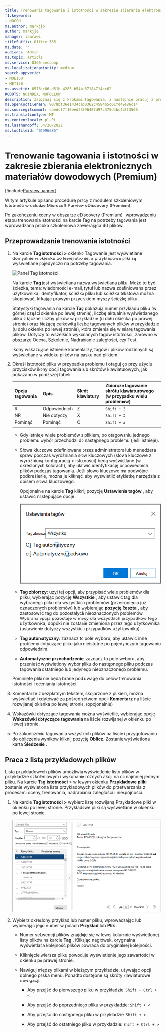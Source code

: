 ```yaml
---
title: Trenowanie tagowania i istotności w zakresie zbierania elektronicznych materiałów dowodowych (Premium)
f1.keywords:
- NOCSH
ms.author: markjjo
author: markjjo
manager: laurawi
titleSuffix: Office 365
ms.date: ''
audience: Admin
ms.topic: article
ms.service: O365-seccomp
ms.localizationpriority: medium
search.appverid:
- MOE150
- MET150
ms.assetid: 8576cc86-d51b-4285-b54b-67184714cc62
ROBOTS: NOINDEX, NOFOLLOW
description: Zapoznaj się z krokami tagowania, a następnie pracuj z próbką szkoleniową zawierającą 40 plików na etapie trenowania istotności w usłudze eDiscovery (Premium).
ms.openlocfilehash: 9078bf36e1434cad0362c4584b5c61fd49e86c14
ms.sourcegitcommit: caedcf7f16eed23596487d97c375d4bc4c8f3566
ms.translationtype: MT
ms.contentlocale: pl-PL
ms.lasthandoff: 04/20/2022
ms.locfileid: "64996685"
---
```

# <a name="tagging-and-relevance-training-in-ediscovery-premium"></a>Trenowanie tagowania i istotności w zakresie zbierania elektronicznych materiałów dowodowych (Premium)

[!include[Purview banner](../includes/purview-rebrand-banner.md)]
  
W tym artykule opisano procedurę pracy z modułem szkoleniowym Istotność w usłudze Microsoft Purview eDiscovery (Premium).
  
Po zakończeniu oceny w obszarze eDiscovery (Premium) i wprowadzeniu etapu trenowania istotności na karcie Tag na potrzeby tagowania jest wprowadzana próbka szkoleniowa zawierająca 40 plików.
  
## <a name="performing-relevance-training"></a>Przeprowadzanie trenowania istotności

1. Na karcie **Tag istotności \>** okienko Tagowanie jest wyświetlane domyślnie w okienku po lewej stronie, a przykładowe pliki są wyświetlane pojedynczo na potrzeby tagowania.

    ![Panel Tag istotności.](../media/0cf19ab4-b427-4a7f-8749-0f4ed9afaf58.png)
  
    Na karcie **Tag** jest wyświetlana nazwa wyświetlana pliku. Może to być ścieżka, temat wiadomości e-mail, tytuł lub nazwa zdefiniowana przez użytkownika. Identyfikator, ścieżka pliku lub ścieżka tekstowa można skopiować, klikając prawym przyciskiem myszy ścieżkę pliku.

    Statystyki tagowania na karcie **Tag** pokazują numer przykładu pliku (w górnej części okienka po lewej stronie), liczbę aktualnie wyświetlanego pliku z łącznej liczby plików w przykładzie (u dołu okienka po prawej stronie) oraz bieżącą całkowitą liczbę tagowanych plików w przykładzie (u dołu okienka po lewej stronie), która zmienia się w miarę tagowania plików. Dotyczy to wszelkich wykonanych tagów istotności, zarówno w obszarze Ocena, Szkolenie, Nadrabianie zaległości, czy Test.

    Ikony wskazujące istnienie komentarzy, tagów i plików rodzinnych są wyświetlane w widoku plików na pasku nad plikiem.

2. Określ istotność pliku w przypadku problemu i otaguj go przy użyciu przycisków ikony opcji tagowania lub skrótów klawiaturowych, jak pokazano w poniższej tabeli:

   |**Opcja tagowania**|**Opis**|**Skrót klawiatury**|**Zbiorcze tagowanie skrótu klawiaturowego (w przypadku wielu problemów)**|
   |-----|-----|-----|-----|
   |R  <br/> |Odpowiednich  <br/> |Z  <br/> |`Shift + Z`  <br/> |
   |NR  <br/> |Nie dotyczy  <br/> |X  <br/> |`Shift + X`  <br/> |
   |Pominąć  <br/> |Pominąć  <br/> |C  <br/> |`Shift + A`  <br/> |
   |||||

   - Gdy istnieje wiele problemów z plikiem, po otagowaniu jednego problemu wybór przechodzi do następnego problemu (jeśli istnieje).  

   - Słowa kluczowe zdefiniowane przez administratora lub menedżera spraw podczas wyróżniania słów kluczowych (słowa kluczowe z wyróżnioną konfiguracją \> istotności) będą wyświetlane (w określonych kolorach), aby ułatwić identyfikację odpowiednich plików podczas tagowania. Jeśli słowo kluczowe ma podwójne podkreślenie, można je kliknąć, aby wyświetlić etykietkę narzędzia z opisem słowa kluczowego.

     Opcjonalnie na karcie **Tag** kliknij pozycję **Ustawienia tagów** , aby ustawić następujące opcje:

      ![Ustawienia tagu istotności.](../media/533e89fa-7eb4-409e-ab07-f5aab9296dd8.png)
  
   - **Tag zbiorczy**: użyj tej opcji, aby przypisać wiele problemów dla pliku, wybierając pozycję **Wszystkie** , aby ustawić tag dla wybranego pliku dla wszystkich problemów (przesłonięcia już oznaczonych problemów) lub wybierając **pozycję Reszta** , aby zastosować tag do pozostałych nieoznaczonych problemów. Wybrana opcja pozostaje w mocy dla wszystkich przypadków tego użytkownika, dopóki nie zostanie zmieniona przez tego użytkownika (ustawienie dotyczy wszystkich przypadków użytkownika).

   - **Tag automatyczny**: zaznacz to pole wyboru, aby ustawić inne problemy dotyczące pliku jako nieistotne po pojedynczym tagowaniu odpowiednim.

   - **Automatyczne przechodzenie**: zaznacz to pole wyboru, aby przenieść wyświetlony wybór pliku do następnego pliku podczas tagowania ostatniego lub jedynego nieoznaczonego problemu.

    Pominięte pliki nie będą brane pod uwagę do celów trenowania istotności i oceniania istotności.

3. Komentarze z bezpłatnym tekstem, skojarzone z plikiem, można wyświetlać i edytować za pośrednictwem opcji **Komentarz** na liście rozwijanej okienka po lewej stronie. (opcjonalnie)

4. Wskazówki dotyczące tagowania można wyświetlić, wybierając opcję **Wskazówki dotyczące tagowania** na liście rozwijanej w okienku po lewej stronie.

5. Po zakończeniu tagowania wszystkich plików na liście i przygotowaniu do obliczenia wyników kliknij pozycję **Oblicz**. Zostanie wyświetlona karta **Śledzenie** .  

## <a name="working-with-the-sample-files-list"></a>Praca z listą przykładowych plików

Lista przykładowych plików umożliwia wyświetlenie listy plików w przykładzie szkoleniowym i wykonanie różnych akcji na co najmniej jednym pliku. Na karcie **Tag** **istotności** \> w lewym okienku **Przykładowe pliki** zostanie wyświetlona lista przykładowych plików do przetwarzania z procesami oceny, trenowania, nadrabiania zaległości i niespójności.
  
1. Na karcie **Tag istotności \>** wybierz listę rozwijaną Przykładowe pliki w okienku po lewej stronie. Przykładowe pliki są wyświetlane w okienku po lewej stronie.

    ![Lista plików przykładowych tagów istotności.](../media/fd058bdd-645a-4af1-a1eb-bff08581cb18.png)
  
2. Wybierz określony przykład lub numer pliku, wprowadzając lub wybierając jego numer w polach **Przykład** lub **Plik** .

   - Numer sekwencji plików znajduje się w lewej kolumnie wyświetlonej listy plików na karcie **Tag** . Klikając nagłówek, oryginalna wyświetlana kolejność plików powraca do oryginalnej kolejności.

   - Kliknięcie wiersza pliku powoduje wyświetlenie jego zawartości w okienku po prawej stronie.

   - Nawiguj między plikami w bieżącym przykładzie, używając opcji dolnego paska menu. Ponadto dostępne są skróty klawiaturowe nawigacji:
  
     - Aby przejść do pierwszego pliku w przykładzie: `Shift + Ctrl + <`

     - Aby przejść do poprzedniego pliku w przykładzie: `Shift + <`

     - Aby przejść do następnego pliku w przykładzie: `Shift + >`

     - Aby przejść do ostatniego pliku w przykładzie: `Shift + Ctrl + >`
